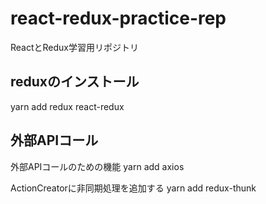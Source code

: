# react-redux-practice-rep
ReactとRedux学習用リポジトリ

## reduxのインストール
yarn add redux react-redux

## 外部APIコール
外部APIコールのための機能
yarn add axios

ActionCreatorに非同期処理を追加する
yarn add redux-thunk